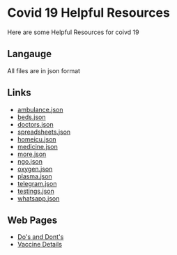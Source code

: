 
# Covid 19 Helpful Resources

Here are some Helpful Resources for coivd 19


## Langauge

All files are in json format

  
## Links

- [ambulance.json](https://coolmangamer786.github.io/covid19resources/ambulance.json)
- [beds.json](https://coolmangamer786.github.io/covid19resources/beds.json)
- [doctors.json](https://coolmangamer786.github.io/covid19resources/doctors.json)
- [spreadsheets.json](https://coolmangamer786.github.io/covid19resources/spreadsheets.json)
- [homeicu.json](https://coolmangamer786.github.io/covid19resources/homeicu.json)
- [medicine.json](https://coolmangamer786.github.io/covid19resources/medicine.json)
- [more.json](https://github.com/matiassingers/more.json)
- [ngo.json](https://github.com/matiassingers/ngo.json)
- [oxygen.json](https://github.com/matiassingers/oxygen.json)
- [plasma.json](https://github.com/matiassingers/plasma.json)
- [telegram.json](https://github.com/matiassingers/telegram.json)
- [testings.json](https://github.com/matiassingers/testings.json)
- [whatsapp.json](https://github.com/matiassingers/whatsapp.json)


## Web Pages

 - [Do's and Dont's](https://coolmangamer786.github.io/covid19resources/index.html)
 - [Vaccine Details](https://coolmangamer786.github.io/covid19resources/vaccine_details.html)
 
